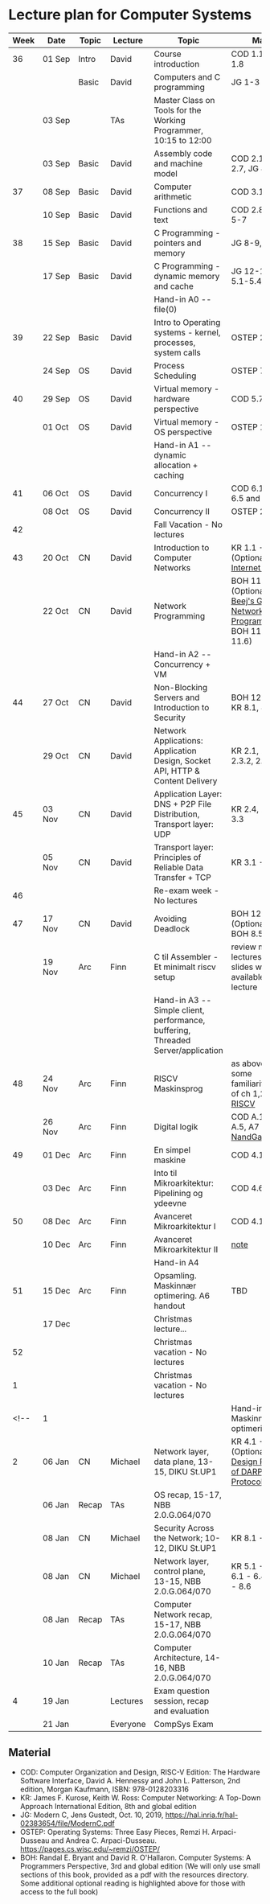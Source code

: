 # Lecture plan for Computer Systems

| Week | Date   | Topic | Lecture  | Topic                                                                         | Material |
| ---- | ----   | ----- | -------  | ------                                                                        | -------- |
| 36   | 01 Sep | Intro | David    | Course introduction                                                           | COD 1.1-1.4,1.6-1.8 |
|      |        | Basic | David    | Computers and C programming                                                   | JG 1-3 |
|      | 03 Sep |       | TAs      | Master Class on Tools for the Working Programmer, 10:15 to 12:00              |  |
|      | 03 Sep | Basic | David    | Assembly code and machine model                                               | COD 2.1-2.4,2.6-2.7, JG 4 |
| 37   | 08 Sep | Basic | David    | Computer arithmetic                                                           | COD 3.1-3.3, 3.5 |
|      | 10 Sep | Basic | David    | Functions and text                                                            | COD 2.8-2.9, JG 5-7 |
| 38   | 15 Sep | Basic | David    | C Programming - pointers and memory                                           | JG 8-9, 11 |
|      | 17 Sep | Basic | David    | C Programming - dynamic memory and cache                                      | JG 12-13, COD 5.1-5.4 |
|      |        |       |          | Hand-in A0 -- file(0)                                                         |          |
| 39   | 22 Sep | Basic | David    | Intro to Operating systems - kernel, processes, system calls                  | OSTEP 2,4,5 |
|      | 24 Sep | OS    | David    | Process Scheduling                                                            | OSTEP 7,8,9,10 |
| 40   | 29 Sep | OS    | David    | Virtual memory - hardware perspective                                         | COD 5.7-5.8 |
|      | 01 Oct | OS    | David    | Virtual memory - OS perspective                                               | OSTEP 13,17 |
|      |        |       |          | Hand-in A1 -- dynamic allocation + caching                                    |          |
| 41   | 06 Oct | OS    | David    | Concurrency I                                                                 | COD 6.1-6.2, 6.4-6.5 and OSTEP 27 |
|      | 08 Oct | OS    | David    | Concurrency II                                                                | OSTEP 29,30 |
| 42   |        |       |          | Fall Vacation - No lectures                                                   |          |
| 43   | 20 Oct | CN    | David    | Introduction to Computer Networks                                             | KR 1.1 - 1.6 (Optional read - [Internet history](https://www.internetsociety.org/internet/history-internet/brief-history-internet/)) |
|      | 22 Oct | CN    | David    | Network Programming                                                           | BOH 11.4 (Optional read - [Beej's Guide to Network Programming](http://beej.us/guide/bgnet/) and BOH 11.1-11.3, 11.6) |
|      |        |       |          | Hand-in A2 -- Concurrency + VM                                                |          |
| 44   | 27 Oct | CN    | David    | Non-Blocking Servers and Introduction to Security                             | BOH 12.1-12.3, KR 8.1, 8.2  |
|      | 29 Oct | CN    | David    | Network Applications: Application Design, Socket API, HTTP & Content Delivery | KR 2.1, 2.2, 2.3.1, 2.3.2, 2.6.1 - 2.6.3 |
| 45   | 03 Nov | CN    | David    | Application Layer: DNS + P2P File Distribution, Transport layer: UDP          | KR 2.4, 2.5, 3.1 - 3.3 |
|      | 05 Nov | CN    | David    | Transport layer: Principles of Reliable Data Transfer + TCP                   | KR 3.1 - 3.7 |
| 46   |        |       |          | Re-exam week - No lectures                                                    |          |
| 47   | 17 Nov | CN    | David    | Avoiding Deadlock                                                             | BOH 12.5-12.7 (Optional read - BOH 8.5-8.7) |
|      | 19 Nov | Arc   | Finn     | C til Assembler - Et minimalt riscv setup                                     | review material for lectures 4/9 + 9/9, slides will be available after lecture |
|      |        |       |          | Hand-in A3  -- Simple client, performance, buffering, Threaded Server/application                          |          |
| 48   | 24 Nov | Arc   | Finn     | RISCV Maskinsprog                                                             | as above. Also get some familiarity/overview of ch 1,2 and 13 of [RISCV](https://github.com/riscv/riscv-isa-manual/releases/download/20240411/unpriv-isa-asciidoc.pdf) |
|      | 26 Nov | Arc   | Finn     | Digital logik                                                                 | COD A.1 - A.3, A.5, A7 - A.9, [NandGame](https://nandgame.com/) |
| 49   | 01 Dec | Arc   | Finn     | En simpel maskine                                                             | COD 4.1 - 4.4 |
|      | 03 Dec | Arc   | Finn     | Into til Mikroarkitektur: Pipelining og ydeevne                               | COD 4.6 - 4.9 |
| 50   | 08 Dec | Arc   | Finn     | Avanceret Mikroarkitektur I                                                   | COD 4.11 + [note](https://github.com/diku-compSys/compSys-e2023-pub/blob/main/resources/Afviklingsplot/plot.md) |
|      | 10 Dec | Arc   | Finn     | Avanceret Mikroarkitektur II                                                  | [note](https://github.com/diku-compSys/compSys-e2023-pub/blob/main/resources/Afviklingsplot/plot.md) |
|      |        |       |          | Hand-in A4                                                                    |  |
| 51   | 15 Dec | Arc   | Finn     | Opsamling. Maskinnær optimering. A6 handout                                   | TBD |
|      | 17&nbsp;Dec |       |          | Christmas lecture...     |         |
| 52   |        |       |          | Christmas vacation - No lectures                                              |         |
| 1    |        |       |          | Christmas vacation - No lectures                                              |         |
<!-- | 1    |        |       |          | Hand-in A6 -- Maskinnær optimering                                            |         | -->
| 2    | 06 Jan | CN    | Michael  | Network layer, data plane, 13-15, DIKU St.UP1                                 | KR 4.1 - 4.2.4, 4.3 (Optional read - [Design Philosophy of DARPA Internet Protocols](http://www.cs.princeton.edu/courses/archive/spr14/cos461/papers/clark88.pdf)) |
|      | 06 Jan | Recap | TAs      | OS recap, 15-17, NBB 2.0.G.064/070                                            |         |
|      | 08 Jan | CN    | Michael  | Security Across the Network; 10-12, DIKU St.UP1                               | KR 8.1 - 8.7 |
|      | 08 Jan | CN    | Michael  | Network layer, control plane, 13-15, NBB 2.0.G.064/070                        | KR 5.1 - 5.3, KR 6.1 - 6.4.3, KR 8.5 - 8.6 |
|      | 08 Jan | Recap | TAs      | Computer Network recap, 15-17, NBB 2.0.G.064/070                              |         |
|      | 10 Jan | Recap | TAs      | Computer Architecture, 14-16, NBB 2.0.G.064/070                                             |         |
| 4    | 19 Jan |       | Lectures | Exam question session, recap and evaluation                          |         |
|      | 21 Jan |       | Everyone | CompSys Exam                                                                  |         |


## Material

 - COD: Computer Organization and Design, RISC-V Edition: The Hardware Software Interface, David A. Hennessy and John L. Patterson, 2nd edition, Morgan Kaufmann, ISBN: 978-0128203316
 - KR: James F. Kurose, Keith W. Ross: Computer Networking: A Top-Down Approach International Edition, 8th and global edition
 - JG: Modern C, Jens Gustedt, Oct. 10, 2019, https://hal.inria.fr/hal-02383654/file/ModernC.pdf
 - OSTEP: Operating Systems: Three Easy Pieces, Remzi H. Arpaci-Dusseau and Andrea C. Arpaci-Dusseau. https://pages.cs.wisc.edu/~remzi/OSTEP/ 
 - BOH: Randal E. Bryant and David R. O'Hallaron. Computer Systems: A Programmers Perspective, 3rd and global edition (We will only use small sections of this book, provided as a pdf with the resources directory. Some additional optional reading is highlighted above for those with access to the full book)


